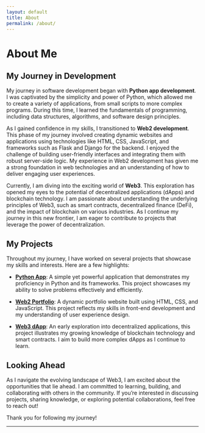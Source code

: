 ```yaml
---
layout: default
title: About
permalink: /about/
---
```


# About Me

## My Journey in Development

My journey in software development began with **Python app development**. I was captivated by the simplicity and power of Python, which allowed me to create a variety of applications, from small scripts to more complex programs. During this time, I learned the fundamentals of programming, including data structures, algorithms, and software design principles.

As I gained confidence in my skills, I transitioned to **Web2 development**. This phase of my journey involved creating dynamic websites and applications using technologies like HTML, CSS, JavaScript, and frameworks such as Flask and Django for the backend. I enjoyed the challenge of building user-friendly interfaces and integrating them with robust server-side logic. My experience in Web2 development has given me a strong foundation in web technologies and an understanding of how to deliver engaging user experiences.

Currently, I am diving into the exciting world of **Web3**. This exploration has opened my eyes to the potential of decentralized applications (dApps) and blockchain technology. I am passionate about understanding the underlying principles of Web3, such as smart contracts, decentralized finance (DeFi), and the impact of blockchain on various industries. As I continue my journey in this new frontier, I am eager to contribute to projects that leverage the power of decentralization.

## My Projects

Throughout my journey, I have worked on several projects that showcase my skills and interests. Here are a few highlights:

- **[Python App](https://github.com/yourusername/python-app)**: A simple yet powerful application that demonstrates my proficiency in Python and its frameworks. This project showcases my ability to solve problems effectively and efficiently.

- **[Web2 Portfolio](https://github.com/yourusername/web2-portfolio)**: A dynamic portfolio website built using HTML, CSS, and JavaScript. This project reflects my skills in front-end development and my understanding of user experience design.

- **[Web3 dApp](https://github.com/yourusername/web3-dapp)**: An early exploration into decentralized applications, this project illustrates my growing knowledge of blockchain technology and smart contracts. I aim to build more complex dApps as I continue to learn.

## Looking Ahead

As I navigate the evolving landscape of Web3, I am excited about the opportunities that lie ahead. I am committed to learning, building, and collaborating with others in the community. If you’re interested in discussing projects, sharing knowledge, or exploring potential collaborations, feel free to reach out!

Thank you for following my journey!

---
